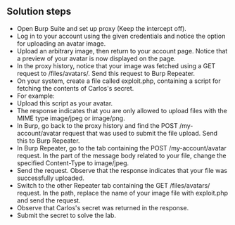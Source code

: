 ## Solution steps

- Open Burp Suite and set up proxy (Keep the intercept off).
- Log in to your account using the given credentials and notice the option for uploading an avatar image.
- Upload an arbitrary image, then return to your account page. Notice that a preview of your avatar is now displayed on the page.
- In the proxy history, notice that your image was fetched using a GET request to /files/avatars/. Send this request to Burp Repeater.
- On your system, create a file called exploit.php, containing a script for fetching the contents of Carlos's secret.
- For example: <?php echo file_get_contents('/home/carlos/secret');?>
- Upload this script as your avatar.
- The response indicates that you are only allowed to upload files with the MIME type image/jpeg or image/png.
- In Burp, go back to the proxy history and find the POST /my-account/avatar request that was used to submit the file upload. Send this to Burp Repeater.
- In Burp Repeater, go to the tab containing the POST /my-account/avatar request. In the part of the message body related to your file, change the specified Content-Type to image/jpeg.
- Send the request. Observe that the response indicates that your file was successfully uploaded.
- Switch to the other Repeater tab containing the GET /files/avatars/<YOUR-IMAGE> request. In the path, replace the name of your image file with exploit.php and send the request.
- Observe that Carlos's secret was returned in the response.
- Submit the secret to solve the lab.
